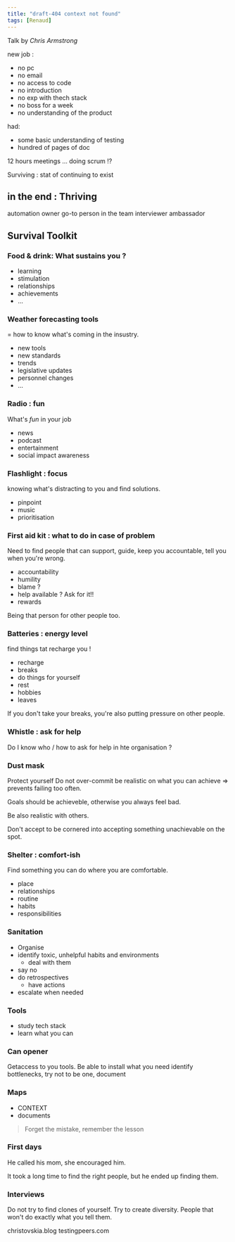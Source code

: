 ```yaml
---
title: "draft-404 context not found"
tags: [Renaud]
---
```


Talk by _Chris Armstrong_

new job :
- no pc
- no email
- no access to code
- no introduction
- no exp with thech stack
- no boss for a week
- no understanding of the product

had:
- some basic understanding of testing
- hundred of pages of doc

12 hours meetings ... doing scrum !?

Surviving : stat of continuing to exist

## in the end : Thriving

automation owner
go-to person in the team
interviewer
ambassador

## Survival Toolkit

### Food & drink: What sustains you ?
- learning
- stimulation
- relationships
- achievements
- ...

### Weather forecasting tools
= how to know what's coming in the insustry.
- new tools
- new standards
- trends
- legislative updates
- personnel changes
- ...

### Radio : fun
What's *fun* in your job
- news
- podcast
- entertainment
- social impact awareness

### Flashlight : focus
knowing what's distracting to you and find solutions.

- pinpoint
- music
- prioritisation

### First aid kit : what to do in case of problem
Need to find people that can support, guide, keep you accountable, tell you when you're wrong.
- accountability
- humility
- blame ?
- help available ? Ask for it!!
- rewards

Being that person for other people too.

### Batteries : energy level
find things tat recharge you !

- recharge
- breaks
- do things for yourself
- rest
- hobbies
- leaves

If you don't take your breaks, you're also putting pressure on other people.

### Whistle : ask for help
Do I know who / how to ask for help in hte organisation ?

### Dust mask

Protect yourself
Do not over-commit
be realistic on what you can achieve => prevents failing too often.

Goals should be achieveble, otherwise you always feel bad.

Be also realistic with others. 

Don't accept to be cornered into accepting something unachievable on the spot.

### Shelter : comfort-ish
Find something you can do where you are comfortable.
- place
- relationships
- routine
- habits
- responsibilities

### Sanitation

- Organise
- identify toxic, unhelpful habits and environments
	- deal with them
- say no
- do retrospectives
	- have actions
- escalate when needed

### Tools
- study tech stack
- learn what you can

### Can opener

Getaccess to you tools. 
Be able to install what you need
identify bottlenecks, try not to be one, document

### Maps
- CONTEXT
- documents

> Forget the mistake, remember the lesson

### First days

He called his mom, she encouraged him.

It took a long time to find the right people, but he ended up finding them.

### Interviews
Do not try to find clones of yourself. Try to create diversity. People that won't do exactly what you tell them.

christovskia.blog
testingpeers.com
